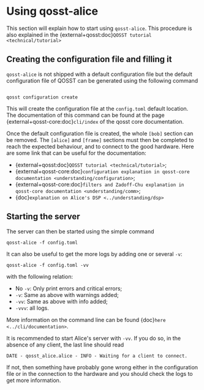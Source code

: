# Using qosst-alice

This section will explain how to start using `qosst-alice`. This procedure is also explained in the {external+qosst:doc}`QOSST tutorial <technical/tutorial>`

## Creating the configuration file and filling it

`qosst-alice` is not shipped with a default configuration file but the default configuration file of QOSST can be generated using the following command

```{prompt} bash

qosst configuration create
```

This will create the configuration file at the `config.toml` default location. The documentation of this command can be found at the page {external+qosst-core:doc}`cli/index` of the qosst core documentation.

Once the default configuration file is created, the whole `[bob]` section can be removed. The `[alice]` and `[frame]` sections must then be completed to reach the expected behaviour, and to connect to the good hardware. Here are some link that can be useful for the documentation:

* {external+qosst:doc}`QOSST tutorial <technical/tutorial>`;
* {external+qosst-core:doc}`configuration explanation in qosst-core documentation <understanding/configuration>`;
* {external+qosst-core:doc}`filters and Zadoff-Chu explanation in qosst-core documentation <understanding/comm>`;
* {doc}`explanation on Alice's DSP <../understanding/dsp>`


## Starting the server

The server can then be started using the simple command 

```{prompt} bash
qosst-alice -f config.toml
```

It can also be useful to get the more logs by adding one or several `-v`:

```{prompt} bash
qosst-alice -f config.toml -vv
```

with the following relation:

* No `-v`: Only print errors and critical errors;
* `-v`: Same as above with warnings added;
* `-vv`: Same as above with info added;
* `-vvv`: all logs.

More information on the command line can be found {doc}`here <../cli/documentation>`.

It is recommended to start Alice's server with `-vv`. If you do so, in the absence of any client, the last line should read

```{code-block} text
DATE - qosst_alice.alice - INFO - Waiting for a client to connect.
```

If not, then something have probably gone wrong either in the configuration file or in the connection to the hardware and you should check the logs to get more information.